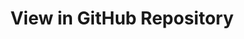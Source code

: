 ---
title: "View in GitHub Repository"
collection: dissertations
category: preface
permalink: "https://github.com/BrightMoon-FFRC037/Dissertations"
---